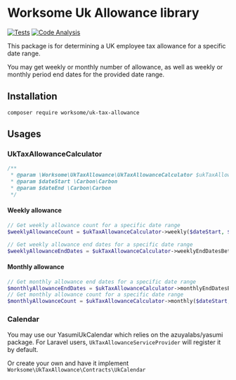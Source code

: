 # Worksome Uk Allowance library

[![Tests](https://github.com/worksome/uk-tax-allowance/actions/workflows/main.yml/badge.svg)](https://github.com/worksome/uk-tax-allowance/actions/workflows/main.yml)
[![Code Analysis](https://github.com/worksome/uk-tax-allowance/actions/workflows/code-analysis.yml/badge.svg)](https://github.com/worksome/uk-tax-allowance/actions/workflows/code-analysis.yml)

This package is for determining a UK employee tax allowance for a specific date range. 

You may get weekly or monthly number of allowance, as well as weekly or monthly period end dates for the provided date range.

## Installation

```shell
composer require worksome/uk-tax-allowance
```

## Usages

### UkTaxAllowanceCalculator

```php
/**
 * @param \Worksome\UkTaxAllowance\UkTaxAllowanceCalculator $ukTaxAllowanceCalculator
 * @param $dateStart \Carbon\Carbon
 * @param $dateEnd \Carbon\Carbon
 */
```

#### Weekly allowance

```php
// Get weekly allowance count for a specific date range 
$weeklyAllowanceCount = $ukTaxAllowanceCalculator->weekly($dateStart, $dateEnd);

// Get weekly allowance end dates for a specific date range 
$weeklyAllowanceEndDates = $ukTaxAllowanceCalculator->weeklyEndDatesBetween($dateStart, $dateEnd);
```

#### Monthly allowance
```php
// Get monthly allowance end dates for a specific date range 
$monthlyAllowanceEndDates = $ukTaxAllowanceCalculator->monthlyEndDatesBetween($dateStart, $dateEnd);
// Get monthly allowance count for a specific date range 
$monthlyAllowanceCount = $ukTaxAllowanceCalculator->monthly($dateStart, $dateEnd);
```

### Calendar

You may use our YasumiUkCalendar which relies on the azuyalabs/yasumi package. For Laravel users, `UkTaxAllowanceServiceProvider` will register it by default.

Or create your own and have it implement `Worksome\UkTaxAllowance\Contracts\UkCalendar`
